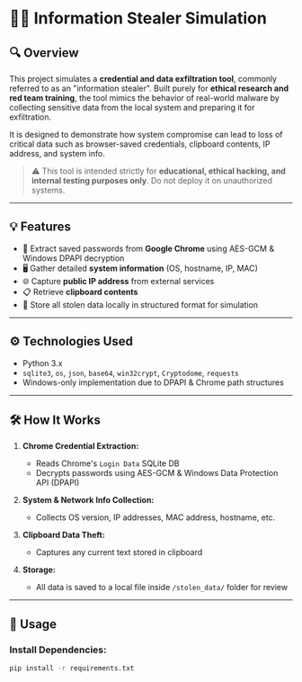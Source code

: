 # 🕵️‍♂️ Information Stealer Simulation

## 🔍 Overview

This project simulates a **credential and data exfiltration tool**, commonly referred to as an "information stealer". Built purely for **ethical research and red team training**, the tool mimics the behavior of real-world malware by collecting sensitive data from the local system and preparing it for exfiltration.

It is designed to demonstrate how system compromise can lead to loss of critical data such as browser-saved credentials, clipboard contents, IP address, and system info.

> ⚠️ This tool is intended strictly for **educational, ethical hacking, and internal testing purposes only**. Do not deploy it on unauthorized systems.

---

## 💡 Features

- 🔑 Extract saved passwords from **Google Chrome** using AES-GCM & Windows DPAPI decryption
- 🖥️ Gather detailed **system information** (OS, hostname, IP, MAC)
- 🌐 Capture **public IP address** from external services
- 📋 Retrieve **clipboard contents**
- 💾 Store all stolen data locally in structured format for simulation

---

## ⚙️ Technologies Used

- Python 3.x
- `sqlite3`, `os`, `json`, `base64`, `win32crypt`, `Cryptodome`, `requests`
- Windows-only implementation due to DPAPI & Chrome path structures

---

## 🛠 How It Works

1. **Chrome Credential Extraction:**
   - Reads Chrome's `Login Data` SQLite DB
   - Decrypts passwords using AES-GCM & Windows Data Protection API (DPAPI)

2. **System & Network Info Collection:**
   - Collects OS version, IP addresses, MAC address, hostname, etc.

3. **Clipboard Data Theft:**
   - Captures any current text stored in clipboard

4. **Storage:**
   - All data is saved to a local file inside `/stolen_data/` folder for review

---

## 🚀 Usage

### Install Dependencies:
```bash
pip install -r requirements.txt


